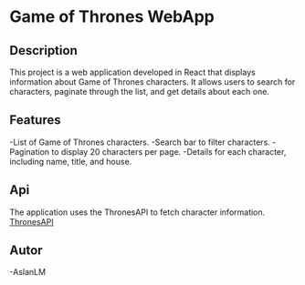 # Game of Thrones WebApp

## Description
This project is a web application developed in React that displays information about Game of Thrones characters. It allows users to search for characters, paginate through the list, and get details about each one.

## Features

-List of Game of Thrones characters.
-Search bar to filter characters.
-Pagination to display 20 characters per page.
-Details for each character, including name, title, and house.

## Api
The application uses the ThronesAPI to fetch character information. [ThronesAPI](https://thronesapi.com/)

## Autor
-AslanLM 


